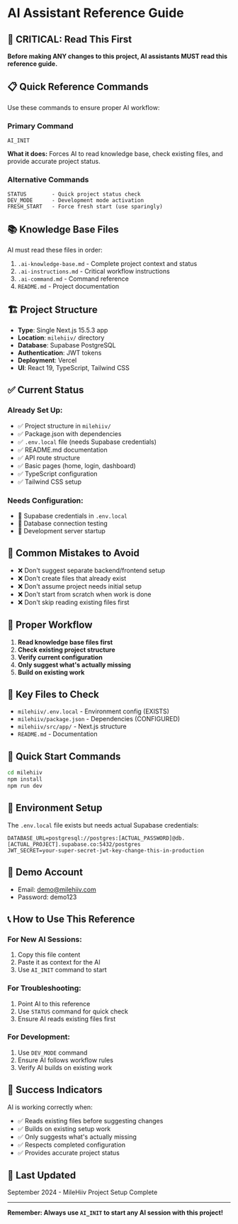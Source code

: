 # AI Assistant Reference Guide

## 🚨 CRITICAL: Read This First

**Before making ANY changes to this project, AI assistants MUST read this reference guide.**

## 📋 Quick Reference Commands

Use these commands to ensure proper AI workflow:

### Primary Command
```
AI_INIT
```
**What it does:** Forces AI to read knowledge base, check existing files, and provide accurate project status.

### Alternative Commands
```
STATUS        - Quick project status check
DEV_MODE      - Development mode activation
FRESH_START   - Force fresh start (use sparingly)
```

## 📚 Knowledge Base Files

AI must read these files in order:
1. `.ai-knowledge-base.md` - Complete project context and status
2. `.ai-instructions.md` - Critical workflow instructions
3. `.ai-command.md` - Command reference
4. `README.md` - Project documentation

## 🏗️ Project Structure

- **Type**: Single Next.js 15.5.3 app
- **Location**: `milehiiv/` directory
- **Database**: Supabase PostgreSQL
- **Authentication**: JWT tokens
- **Deployment**: Vercel
- **UI**: React 19, TypeScript, Tailwind CSS

## ✅ Current Status

### Already Set Up:
- ✅ Project structure in `milehiiv/`
- ✅ Package.json with dependencies
- ✅ `.env.local` file (needs Supabase credentials)
- ✅ README.md documentation
- ✅ API route structure
- ✅ Basic pages (home, login, dashboard)
- ✅ TypeScript configuration
- ✅ Tailwind CSS setup

### Needs Configuration:
- 🔧 Supabase credentials in `.env.local`
- 🔧 Database connection testing
- 🔧 Development server startup

## 🚫 Common Mistakes to Avoid

- ❌ Don't suggest separate backend/frontend setup
- ❌ Don't create files that already exist
- ❌ Don't assume project needs initial setup
- ❌ Don't start from scratch when work is done
- ❌ Don't skip reading existing files first

## 🔄 Proper Workflow

1. **Read knowledge base files first**
2. **Check existing project structure**
3. **Verify current configuration**
4. **Only suggest what's actually missing**
5. **Build on existing work**

## 📁 Key Files to Check

- `milehiiv/.env.local` - Environment config (EXISTS)
- `milehiiv/package.json` - Dependencies (CONFIGURED)
- `milehiiv/src/app/` - Next.js structure
- `README.md` - Documentation

## 🚀 Quick Start Commands

```bash
cd milehiiv
npm install
npm run dev
```

## 🔐 Environment Setup

The `.env.local` file exists but needs actual Supabase credentials:
```env
DATABASE_URL=postgresql://postgres:[ACTUAL_PASSWORD]@db.[ACTUAL_PROJECT].supabase.co:5432/postgres
JWT_SECRET=your-super-secret-jwt-key-change-this-in-production
```

## 🎯 Demo Account
- Email: demo@milehiiv.com
- Password: demo123

## 📞 How to Use This Reference

### For New AI Sessions:
1. Copy this file content
2. Paste it as context for the AI
3. Use `AI_INIT` command to start

### For Troubleshooting:
1. Point AI to this reference
2. Use `STATUS` command for quick check
3. Ensure AI reads existing files first

### For Development:
1. Use `DEV_MODE` command
2. Ensure AI follows workflow rules
3. Verify AI builds on existing work

## 🎯 Success Indicators

AI is working correctly when:
- ✅ Reads existing files before suggesting changes
- ✅ Builds on existing setup work
- ✅ Only suggests what's actually missing
- ✅ Respects completed configuration
- ✅ Provides accurate project status

## 📝 Last Updated
September 2024 - MileHiiv Project Setup Complete

---

**Remember: Always use `AI_INIT` to start any AI session with this project!**

